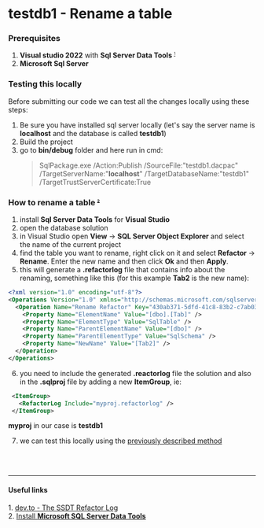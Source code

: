# testdb1 - Rename a table

### Prerequisites
1. **Visual studio 2022** with **Sql Server Data Tools** <sup style="font-size: 0.5em;">[1](#usef1)</sup>
1. **Microsoft Sql Server**

### Testing this locally
Before submitting our code we can test all the changes locally using these steps:
1. Be sure you have installed sql server locally (let's say the server name is **localhost** and the database is called **testdb1**)
2. Build the project
3. go to **bin/debug** folder and here run in cmd:
    >SqlPackage.exe /Action:Publish /SourceFile:"testdb1.dacpac" /TargetServerName:"**localhost**" /TargetDatabaseName:"testdb1" /TargetTrustServerCertificate:True

### How to rename a table <sup style="font-size: 0.5em;">[2](#usef1)</sup>
1. install **Sql Server Data Tools** for **Visual Studio**
2. open the database solution
3. in Visual Studio open **View** -> **SQL Server Object Explorer** and select the name of the current project
4. find the table you want to rename, right click on it and select **Refactor** -> **Rename**. Enter the new name and then click **Ok** and then **Apply**.
5. this will generate a **.refactorlog** file that contains info about the renaming, something like this (for this example **Tab2** is the new name):

```xml
<?xml version="1.0" encoding="utf-8"?>
<Operations Version="1.0" xmlns="http://schemas.microsoft.com/sqlserver/dac/Serialization/2012/02"> 
  <Operation Name="Rename Refactor" Key="430ab371-5dfd-41c8-83b2-c7ab030b1380" ChangeDateTime="05/27/2025 14:04:02">
    <Property Name="ElementName" Value="[dbo].[Tab]" />
    <Property Name="ElementType" Value="SqlTable" />
    <Property Name="ParentElementName" Value="[dbo]" />
    <Property Name="ParentElementType" Value="SqlSchema" />
    <Property Name="NewName" Value="[Tab2]" />
  </Operation>
</Operations>
```

6. you need to include the generated **.reactorlog** file the solution and also in the **.sqlproj** file by adding a new **ItemGroup**, ie:

```xml
 <ItemGroup>
   <RefactorLog Include="myproj.refactorlog" />
 </ItemGroup>
 ```
 **myproj** in our case is **testdb1**

7. we can test this locally using the [previously described method](#testing-this-locally)
<br>
<br>
<hr>

#### Useful links
<div id="usef1">1. <a href="https://dev.to/dealeron/the-ssdt-refactor-log-4jk6">dev.to - The SSDT Refactor Log</a></div>
<div id="usef2">2. <a href="https://www.microsoft.com/en-us/download/details.aspx?id=42313">Install <b>Microsoft SQL Server Data Tools</b> </a></div>

